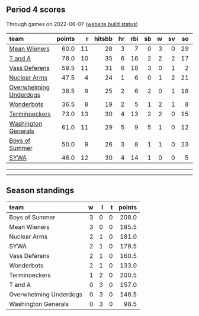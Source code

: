 

## Period 4 scores

Through games on 2022-06-07 ([website build status](https://github.com/brian-bot/pl-site/actions))


|team                                              | points|  r| hitsbb| hr| rbi| sb|  w| sv| so|    era|  whip|
|:-------------------------------------------------|------:|--:|------:|--:|---:|--:|--:|--:|--:|------:|-----:|
|[Mean Wieners](./meanwieners)                     |   60.0| 11|     28|  3|   7|  0|  3|  0| 29|  0.360| 1.080|
|[T and A](./tanda)                                |   78.0| 10|     35|  6|  16|  2|  2|  2| 17|  3.150| 0.950|
|[Vass Deferens](./vassdeferens)                   |   59.5| 11|     31|  6|  18|  3|  0|  1|  2| 12.600| 1.400|
|[Nuclear Arms](./nucleararms)                     |   47.5|  4|     24|  1|   6|  0|  1|  2| 21|  2.045| 0.773|
|[Overwhelming Underdogs](./overwhelmingunderdogs) |   38.5|  9|     25|  2|   6|  2|  0|  1| 18|  6.983| 1.862|
|[Wonderbots](./wonderbots)                        |   36.5|  8|     19|  2|   5|  1|  2|  1|  8|  4.154| 1.538|
|[Terminoeckers](./terminoeckers)                  |   73.0| 13|     30|  4|  13|  2|  2|  0| 15|  0.529| 0.588|
|[Washington Generals](./washingtongenerals)       |   61.0| 11|     29|  5|   9|  5|  1|  0| 12|  3.780| 0.960|
|[Boys of Summer](./boysofsummer)                  |   50.0|  9|     26|  3|   8|  1|  1|  0| 23|  4.500| 0.900|
|[SYWA](./sywa)                                    |   46.0| 12|     30|  4|  14|  1|  0|  0|  5|  7.941| 1.588|

* * *
* * *

## Season standings


|team                   |  w|  l|  t| points|
|:----------------------|--:|--:|--:|------:|
|Boys of Summer         |  3|  0|  0|  208.0|
|Mean Wieners           |  3|  0|  0|  185.5|
|Nuclear Arms           |  2|  1|  0|  181.0|
|SYWA                   |  2|  1|  0|  179.5|
|Vass Deferens          |  2|  1|  0|  160.5|
|Wonderbots             |  2|  1|  0|  133.0|
|Terminoeckers          |  1|  2|  0|  200.5|
|T and A                |  0|  3|  0|  157.0|
|Overwhelming Underdogs |  0|  3|  0|  146.5|
|Washington Generals    |  0|  3|  0|   98.5|



